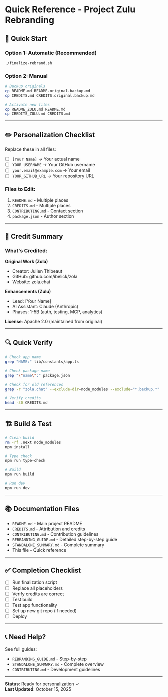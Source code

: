 # Quick Reference - Project Zulu Rebranding

## 🚀 Quick Start

### Option 1: Automatic (Recommended)
```bash
./finalize-rebrand.sh
```

### Option 2: Manual
```bash
# Backup originals
cp README.md README.original.backup.md
cp CREDITS.md CREDITS.original.backup.md

# Activate new files
cp README_ZULU.md README.md
cp CREDITS_ZULU.md CREDITS.md
```

---

## ✏️ Personalization Checklist

Replace these in all files:
- [ ] `[Your Name]` → Your actual name
- [ ] `YOUR_USERNAME` → Your GitHub username  
- [ ] `your.email@example.com` → Your email
- [ ] `YOUR_GITHUB_URL` → Your repository URL

### Files to Edit:
1. `README.md` - Multiple places
2. `CREDITS.md` - Multiple places
3. `CONTRIBUTING.md` - Contact section
4. `package.json` - Author section

---

## 📝 Credit Summary

### What's Credited:

**Original Work (Zola)**
- Creator: Julien Thibeaut
- GitHub: github.com/ibelick/zola
- Website: zola.chat

**Enhancements (Zulu)**
- Lead: [Your Name]
- AI Assistant: Claude (Anthropic)
- Phases: 1-5B (auth, testing, MCP, analytics)

**License**: Apache 2.0 (maintained from original)

---

## 🔍 Quick Verify

```bash
# Check app name
grep "NAME:" lib/constants/app.ts

# Check package name
grep "\"name\":" package.json

# Check for old references
grep -r "zola.chat" --exclude-dir=node_modules --exclude="*.backup.*"

# Verify credits
head -30 CREDITS.md
```

---

## 🏗️ Build & Test

```bash
# Clean build
rm -rf .next node_modules
npm install

# Type check
npm run type-check

# Build
npm run build

# Run dev
npm run dev
```

---

## 📚 Documentation Files

- `README.md` - Main project README
- `CREDITS.md` - Attribution and credits
- `CONTRIBUTING.md` - Contribution guidelines
- `REBRANDING_GUIDE.md` - Detailed step-by-step guide
- `STANDALONE_SUMMARY.md` - Complete summary
- This file - Quick reference

---

## ✅ Completion Checklist

- [ ] Run finalization script
- [ ] Replace all placeholders
- [ ] Verify credits are correct
- [ ] Test build
- [ ] Test app functionality
- [ ] Set up new git repo (if needed)
- [ ] Deploy

---

## 📞 Need Help?

See full guides:
- `REBRANDING_GUIDE.md` - Step-by-step
- `STANDALONE_SUMMARY.md` - Complete overview
- `CONTRIBUTING.md` - Development guidelines

---

**Status**: Ready for personalization ✓  
**Last Updated**: October 15, 2025
